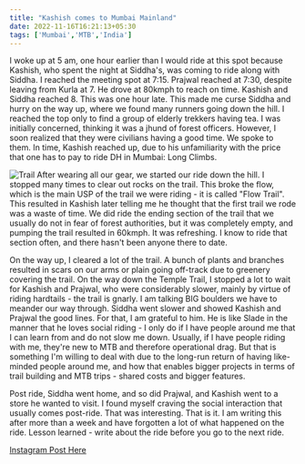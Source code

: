 ```yaml
---
title: "Kashish comes to Mumbai Mainland"
date: 2022-11-16T16:21:13+05:30
tags: ['Mumbai','MTB','India']
---
```

I woke up at 5 am, one hour earlier than I would ride at this spot because Kashish, who spent the night at Siddha's, was coming to ride along with Siddha. I reached the meeting spot at 7:15. Prajwal reached at 7:30, despite leaving from Kurla at 7. He drove at 80kmph to reach on time. Kashish and Siddha reached 8. This was one hour late. This made me curse Siddha and hurry on the way up, where we found many runners going down the hill. I reached the top only to find a group of elderly trekkers having tea. I was initially concerned, thinking it was a jhund of forest officers. However, I soon realized that they were civilians having a good time. We spoke to them. In time, Kashish reached up, due to his unfamiliarity with the price that one has to pay to ride DH in Mumbai: Long Climbs.

![Trail](/images/6nov2022/1.jpg)
After wearing all our gear, we started our ride down the hill. I stopped many times to clear out rocks on the trail. This broke the flow, which is the main USP of the trail we were riding - it is called "Flow Trail". This resulted in Kashish later telling me he thought that the first trail we rode was a waste of time. We did ride the ending section of the trail that we usually do not in fear of forest authorities, but it was completely empty, and pumping the trail resulted in 60kmph. It was refreshing. I know to ride that section often, and there hasn't been anyone there to date.

On the way up, I cleared a lot of the trail. A bunch of plants and branches resulted in scars on our arms or plain going off-track due to greenery covering the trail. On the way down the Temple Trail, I stopped a lot to wait for Kashish and Prajwal, who were considerably slower, mainly by virtue of riding hardtails - the trail is gnarly. I am talking BIG boulders we have to meander our way through. Siddha went slower and showed Kashish and Prajwal the good lines. For that, I am grateful to him. He is like Slade in the manner that he loves social riding - I only do if I have people around me that I can learn from and do not slow me down. Usually, if I have people riding with me, they're new to MTB and therefore operational drag. But that is something I'm willing to deal with due to the long-run return of having like-minded people around me, and how that enables bigger projects in terms of trail building and MTB trips  - shared costs and bigger features.

Post ride, Siddha went home, and so did Prajwal, and Kashish went to a store he wanted to visit. I found myself craving the social interaction that usually comes post-ride. That was interesting. That is it. I am writing this after more than a week and have forgotten a lot of what happened on the ride. Lesson learned - write about the ride before you go to the next ride.

[Instagram Post Here](https://www.instagram.com/p/Clin-m2N3VY/)
